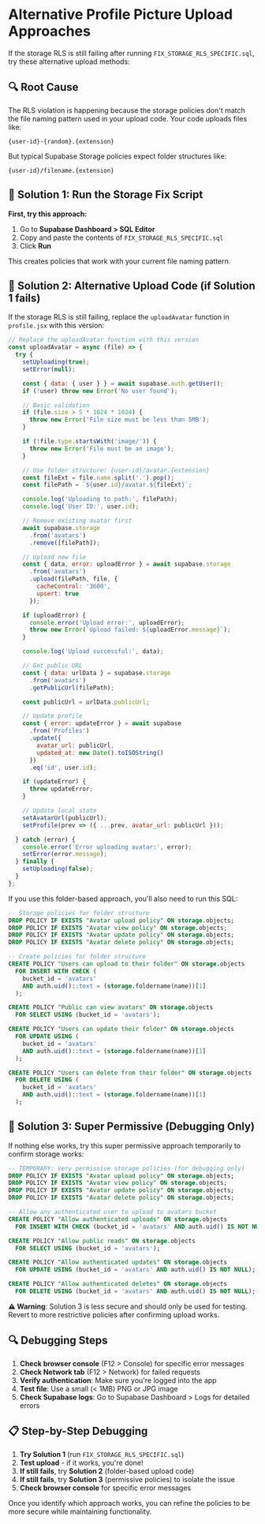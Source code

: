 # Alternative Profile Picture Upload Approaches

If the storage RLS is still failing after running `FIX_STORAGE_RLS_SPECIFIC.sql`, try these alternative upload methods:

## 🔍 **Root Cause**

The RLS violation is happening because the storage policies don't match the file naming pattern used in your upload code. Your code uploads files like:
```
{user-id}-{random}.{extension}
```

But typical Supabase Storage policies expect folder structures like:
```
{user-id}/filename.{extension}
```

## 🚀 **Solution 1: Run the Storage Fix Script**

**First, try this approach:**

1. Go to **Supabase Dashboard > SQL Editor**
2. Copy and paste the contents of `FIX_STORAGE_RLS_SPECIFIC.sql`
3. Click **Run**

This creates policies that work with your current file naming pattern.

## 🔧 **Solution 2: Alternative Upload Code (if Solution 1 fails)**

If the storage RLS is still failing, replace the `uploadAvatar` function in `profile.jsx` with this version:

```javascript
// Replace the uploadAvatar function with this version
const uploadAvatar = async (file) => {
  try {
    setUploading(true);
    setError(null);

    const { data: { user } } = await supabase.auth.getUser();
    if (!user) throw new Error('No user found');

    // Basic validation
    if (file.size > 5 * 1024 * 1024) {
      throw new Error('File size must be less than 5MB');
    }

    if (!file.type.startsWith('image/')) {
      throw new Error('File must be an image');
    }

    // Use folder structure: {user-id}/avatar.{extension}
    const fileExt = file.name.split('.').pop();
    const filePath = `${user.id}/avatar.${fileExt}`;

    console.log('Uploading to path:', filePath);
    console.log('User ID:', user.id);

    // Remove existing avatar first
    await supabase.storage
      .from('avatars')
      .remove([filePath]);

    // Upload new file
    const { data, error: uploadError } = await supabase.storage
      .from('avatars')
      .upload(filePath, file, {
        cacheControl: '3600',
        upsert: true
      });

    if (uploadError) {
      console.error('Upload error:', uploadError);
      throw new Error(`Upload failed: ${uploadError.message}`);
    }

    console.log('Upload successful:', data);

    // Get public URL
    const { data: urlData } = supabase.storage
      .from('avatars')
      .getPublicUrl(filePath);

    const publicUrl = urlData.publicUrl;

    // Update profile
    const { error: updateError } = await supabase
      .from('Profiles')
      .update({ 
        avatar_url: publicUrl, 
        updated_at: new Date().toISOString() 
      })
      .eq('id', user.id);

    if (updateError) {
      throw updateError;
    }

    // Update local state
    setAvatarUrl(publicUrl);
    setProfile(prev => ({ ...prev, avatar_url: publicUrl }));

  } catch (error) {
    console.error('Error uploading avatar:', error);
    setError(error.message);
  } finally {
    setUploading(false);
  }
};
```

If you use this folder-based approach, you'll also need to run this SQL:

```sql
-- Storage policies for folder structure
DROP POLICY IF EXISTS "Avatar upload policy" ON storage.objects;
DROP POLICY IF EXISTS "Avatar view policy" ON storage.objects;
DROP POLICY IF EXISTS "Avatar update policy" ON storage.objects;
DROP POLICY IF EXISTS "Avatar delete policy" ON storage.objects;

-- Create policies for folder structure
CREATE POLICY "Users can upload to their folder" ON storage.objects
  FOR INSERT WITH CHECK (
    bucket_id = 'avatars' 
    AND auth.uid()::text = (storage.foldername(name))[1]
  );

CREATE POLICY "Public can view avatars" ON storage.objects
  FOR SELECT USING (bucket_id = 'avatars');

CREATE POLICY "Users can update their folder" ON storage.objects
  FOR UPDATE USING (
    bucket_id = 'avatars' 
    AND auth.uid()::text = (storage.foldername(name))[1]
  );

CREATE POLICY "Users can delete from their folder" ON storage.objects
  FOR DELETE USING (
    bucket_id = 'avatars' 
    AND auth.uid()::text = (storage.foldername(name))[1]
  );
```

## 🧪 **Solution 3: Super Permissive (Debugging Only)**

If nothing else works, try this super permissive approach temporarily to confirm storage works:

```sql
-- TEMPORARY: Very permissive storage policies (for debugging only)
DROP POLICY IF EXISTS "Avatar upload policy" ON storage.objects;
DROP POLICY IF EXISTS "Avatar view policy" ON storage.objects;
DROP POLICY IF EXISTS "Avatar update policy" ON storage.objects;
DROP POLICY IF EXISTS "Avatar delete policy" ON storage.objects;

-- Allow any authenticated user to upload to avatars bucket
CREATE POLICY "Allow authenticated uploads" ON storage.objects
  FOR INSERT WITH CHECK (bucket_id = 'avatars' AND auth.uid() IS NOT NULL);

CREATE POLICY "Allow public reads" ON storage.objects
  FOR SELECT USING (bucket_id = 'avatars');

CREATE POLICY "Allow authenticated updates" ON storage.objects
  FOR UPDATE USING (bucket_id = 'avatars' AND auth.uid() IS NOT NULL);

CREATE POLICY "Allow authenticated deletes" ON storage.objects
  FOR DELETE USING (bucket_id = 'avatars' AND auth.uid() IS NOT NULL);
```

**⚠️ Warning**: Solution 3 is less secure and should only be used for testing. Revert to more restrictive policies after confirming upload works.

## 🔍 **Debugging Steps**

1. **Check browser console** (F12 > Console) for specific error messages
2. **Check Network tab** (F12 > Network) for failed requests
3. **Verify authentication**: Make sure you're logged into the app
4. **Test file**: Use a small (< 1MB) PNG or JPG image
5. **Check Supabase logs**: Go to Supabase Dashboard > Logs for detailed errors

## 📋 **Step-by-Step Debugging**

1. **Try Solution 1** (run `FIX_STORAGE_RLS_SPECIFIC.sql`)
2. **Test upload** - if it works, you're done!
3. **If still fails**, try **Solution 2** (folder-based upload code)
4. **If still fails**, try **Solution 3** (permissive policies) to isolate the issue
5. **Check browser console** for specific error messages

Once you identify which approach works, you can refine the policies to be more secure while maintaining functionality. 